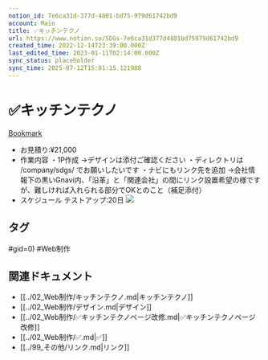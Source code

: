 ```yaml
---
notion_id: 7e6ca31d-377d-4801-bd75-979d61742bd9
account: Main
title: ✅キッチンテクノ
url: https://www.notion.so/SDGs-7e6ca31d377d4801bd75979d61742bd9
created_time: 2022-12-14T23:39:00.000Z
last_edited_time: 2023-01-11T02:14:00.000Z
sync_status: placeholder
sync_time: 2025-07-12T15:01:15.121988
---
```

# ✅キッチンテクノ

[Bookmark](https://docs.google.com/spreadsheets/d/1CNwY3iS2veMWkILujJULWUD3-5n1rtHsuJbKzETHSww/edit#gid=0)
- お見積り:¥21,000
- 作業内容
・1P作成
→デザインは添付ご確認ください
・ディレクトリは /company/sdgs/ でお願いしたいです
・ナビにもリンク先を追加
→会社情報下の黒いGnavi内、「沿革」と「関連会社」の間にリンク設置希望の様ですが、難しければ入れられる部分でOKとのこと（補足添付）
- スケジュール
テストアップ:20日
![](https://prod-files-secure.s3.us-west-2.amazonaws.com/736adce6-a3a4-4a64-9f74-d9aa055c96d2/8adb92dd-21ca-40d3-9c02-3795db80c5bd/%E3%82%B9%E3%82%AF%E3%83%AA%E3%83%BC%E3%83%B3%E3%82%B7%E3%83%A7%E3%83%83%E3%83%88_2022-12-09_12.55.00.png?X-Amz-Algorithm=AWS4-HMAC-SHA256&X-Amz-Content-Sha256=UNSIGNED-PAYLOAD&X-Amz-Credential=ASIAZI2LB4667GBCKJVW%2F20250719%2Fus-west-2%2Fs3%2Faws4_request&X-Amz-Date=20250719T043852Z&X-Amz-Expires=3600&X-Amz-Security-Token=IQoJb3JpZ2luX2VjEIT%2F%2F%2F%2F%2F%2F%2F%2F%2F%2FwEaCXVzLXdlc3QtMiJHMEUCIFEskKnPyNSOmLGd%2Bgv%2BuZ1WnmhpXxEs%2BLRTBt8XqDY2AiEApn%2BZZa6So5Wdexlsm5J5RyTo6crPJfJQlNEETc%2FzDGUqiAQInf%2F%2F%2F%2F%2F%2F%2F%2F%2F%2FARAAGgw2Mzc0MjMxODM4MDUiDMmJ%2B7iK%2Fi3JIv%2FcTSrcA13vN3QCatT1V1vlxcdYSP9Cgrnnky114nm7KuN31fQs3mqQH3XnX%2BiFXERkHWnTpfsSgSJAS3mlWBDgTl6ZeG2rh0W7hBXjNMCe%2BNkq51uIBLX3sD6HpDppqtyOjsmOMkjLkiXSevRSDFNP2RtDNnnsZXK3xCpNFbiMHERIYOEDdzuaxA4EYkDDzjdQ8Jr2qWbpMlLANGmMVoWOtYdpsnh799PgD61%2F3ZCkFrIgCn8B2jUL8s%2FLQI80BKrWh2S0lpMD15FuSyGSJ1WgU7FFxJOGDjJjQ3fAuHxyhfKwKdqKV0iFRM6J%2Bc6A7dZYcCSycxX0Pj50AuvWLH%2F2mgN4wmpQ3xYuQ6VfoDP6Bkal%2BDXrRdWhTqeEkATqMUKZo2VsOPLCAlm%2BjmxZDyS7YgO0HYjoAxvmN%2Bh4lnWIkJUHEHbw1Knf8TocXTV23%2Fu25hbj%2FcQeyQ2f%2BFcX0xBLp4GwOh0OuIuGfEBy%2Bu0sXWzEYgxvGV0K%2Fux1EzPPfvyqvGcMnUicb9siBqE36QwQGgcb9IvvBSAZWlrRloc4jTzdnBfQfOGJ%2BorOFqB%2BegmhQWiincNlLcc7%2B0b1FpWM%2FTq3R0CaoNZbNpHbxkN%2Fie2QVL4HPNBsyr8qmSJ8M4QOMP2q7MMGOqUBLFaLvir9UWl5w78MlY8vwe1SeZJfPKzyfk9PX%2FkUu9P9PH4GEAZP32KgmIs4jQhcIaMRkiun2nWT9Iv0apI8lsaILn%2FenQK9tb2r7iXgCb2ASLIOLKNbwoOVmLRkYcbvzxfXNc99VfOmhLNUFQ%2FCkC7mGaAJC82yXl7qFpOtTldsk6EhAq4Vk8bEeHiKb7h%2BtbkgWOlxwZvZen8ip96eM6Ta2z%2By&X-Amz-Signature=7a2e61d7dec4b66ea3ad9eb5fe6931bed3f60d20ed595063034d28e09be0afbe&X-Amz-SignedHeaders=host&x-amz-checksum-mode=ENABLED&x-id=GetObject)

## タグ

#gid=0) #Web制作 

## 関連ドキュメント

- [[../02_Web制作/キッチンテクノ.md|キッチンテクノ]]
- [[../02_Web制作/デザイン.md|デザイン]]
- [[../02_Web制作/✅キッチンテクノページ改修.md|✅キッチンテクノページ改修]]
- [[../02_Web制作/✅.md|✅]]
- [[../99_その他/リンク.md|リンク]]
